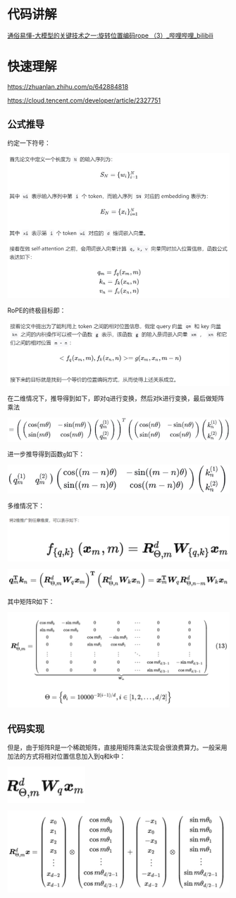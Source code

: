 



# 代码讲解

[通俗易懂-大模型的关键技术之一:旋转位置编码rope （3）_哔哩哔哩_bilibili](https://www.bilibili.com/video/BV1Mj421R7JQ/?p=6&spm_id_from=pageDriver)

# 快速理解

https://zhuanlan.zhihu.com/p/642884818

https://cloud.tencent.com/developer/article/2327751

## 公式推导

约定一下符号：

![image-20240903154611275](RoPE.assets/image-20240903154611275.png)

RoPE的终极目标即：

![image-20240903154637850](RoPE.assets/image-20240903154637850.png)

在二维情况下，推导得到如下，即对q进行变换，然后对k进行变换，最后做矩阵乘法

![image-20240903160402514](RoPE.assets/image-20240903160402514.png)

进一步推导得到函数`g`如下：

![image-20240903154745873](RoPE.assets/image-20240903154745873.png)

多维情况下：

![image-20240903154901613](RoPE.assets/image-20240903154901613.png)

![image-20240903154945924](RoPE.assets/image-20240903154945924.png)

其中矩阵R如下：

![image-20240903155001513](RoPE.assets/image-20240903155001513.png)

## 代码实现

但是，由于矩阵R是一个稀疏矩阵，直接用矩阵乘法实现会很浪费算力。一般采用加法的方式将相对位置信息加入到q和k中：

![image-20240903163054694](RoPE.assets/image-20240903163054694.png)

![image-20240903163102035](RoPE.assets/image-20240903163102035.png)